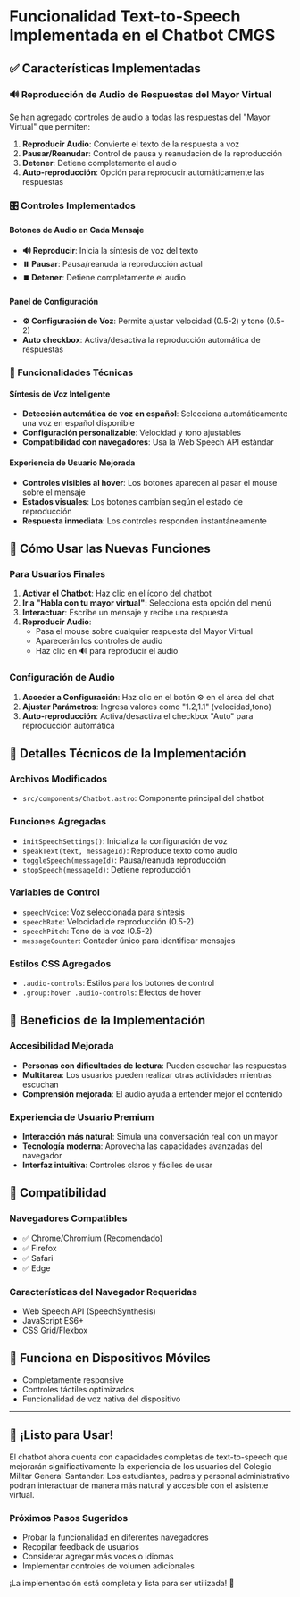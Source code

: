 # Funcionalidad Text-to-Speech Implementada en el Chatbot CMGS

## ✅ Características Implementadas

### 🔊 Reproducción de Audio de Respuestas del Mayor Virtual

Se han agregado controles de audio a todas las respuestas del "Mayor Virtual" que permiten:

1. **Reproducir Audio**: Convierte el texto de la respuesta a voz
2. **Pausar/Reanudar**: Control de pausa y reanudación de la reproducción
3. **Detener**: Detiene completamente el audio
4. **Auto-reproducción**: Opción para reproducir automáticamente las respuestas

### 🎛️ Controles Implementados

#### Botones de Audio en Cada Mensaje
- **🔊 Reproducir**: Inicia la síntesis de voz del texto
- **⏸️ Pausar**: Pausa/reanuda la reproducción actual
- **⏹️ Detener**: Detiene completamente el audio

#### Panel de Configuración
- **⚙️ Configuración de Voz**: Permite ajustar velocidad (0.5-2) y tono (0.5-2)
- **Auto checkbox**: Activa/desactiva la reproducción automática de respuestas

### 🎯 Funcionalidades Técnicas

#### Síntesis de Voz Inteligente
- **Detección automática de voz en español**: Selecciona automáticamente una voz en español disponible
- **Configuración personalizable**: Velocidad y tono ajustables
- **Compatibilidad con navegadores**: Usa la Web Speech API estándar

#### Experiencia de Usuario Mejorada
- **Controles visibles al hover**: Los botones aparecen al pasar el mouse sobre el mensaje
- **Estados visuales**: Los botones cambian según el estado de reproducción
- **Respuesta inmediata**: Los controles responden instantáneamente

## 🚀 Cómo Usar las Nuevas Funciones

### Para Usuarios Finales

1. **Activar el Chatbot**: Haz clic en el ícono del chatbot
2. **Ir a "Habla con tu mayor virtual"**: Selecciona esta opción del menú
3. **Interactuar**: Escribe un mensaje y recibe una respuesta
4. **Reproducir Audio**: 
   - Pasa el mouse sobre cualquier respuesta del Mayor Virtual
   - Aparecerán los controles de audio
   - Haz clic en 🔊 para reproducir el audio

### Configuración de Audio

1. **Acceder a Configuración**: Haz clic en el botón ⚙️ en el área del chat
2. **Ajustar Parámetros**: Ingresa valores como "1.2,1.1" (velocidad,tono)
3. **Auto-reproducción**: Activa/desactiva el checkbox "Auto" para reproducción automática

## 🔧 Detalles Técnicos de la Implementación

### Archivos Modificados
- `src/components/Chatbot.astro`: Componente principal del chatbot

### Funciones Agregadas
- `initSpeechSettings()`: Inicializa la configuración de voz
- `speakText(text, messageId)`: Reproduce texto como audio
- `toggleSpeech(messageId)`: Pausa/reanuda reproducción
- `stopSpeech(messageId)`: Detiene reproducción

### Variables de Control
- `speechVoice`: Voz seleccionada para síntesis
- `speechRate`: Velocidad de reproducción (0.5-2)
- `speechPitch`: Tono de la voz (0.5-2)
- `messageCounter`: Contador único para identificar mensajes

### Estilos CSS Agregados
- `.audio-controls`: Estilos para los botones de control
- `.group:hover .audio-controls`: Efectos de hover

## 🌟 Beneficios de la Implementación

### Accesibilidad Mejorada
- **Personas con dificultades de lectura**: Pueden escuchar las respuestas
- **Multitarea**: Los usuarios pueden realizar otras actividades mientras escuchan
- **Comprensión mejorada**: El audio ayuda a entender mejor el contenido

### Experiencia de Usuario Premium
- **Interacción más natural**: Simula una conversación real con un mayor
- **Tecnología moderna**: Aprovecha las capacidades avanzadas del navegador
- **Interfaz intuitiva**: Controles claros y fáciles de usar

## 🔄 Compatibilidad

### Navegadores Compatibles
- ✅ Chrome/Chromium (Recomendado)
- ✅ Firefox
- ✅ Safari
- ✅ Edge

### Características del Navegador Requeridas
- Web Speech API (SpeechSynthesis)
- JavaScript ES6+
- CSS Grid/Flexbox

## 📱 Funciona en Dispositivos Móviles
- Completamente responsive
- Controles táctiles optimizados
- Funcionalidad de voz nativa del dispositivo

---

## 🎉 ¡Listo para Usar!

El chatbot ahora cuenta con capacidades completas de text-to-speech que mejorarán significativamente la experiencia de los usuarios del Colegio Militar General Santander. Los estudiantes, padres y personal administrativo podrán interactuar de manera más natural y accesible con el asistente virtual.

### Próximos Pasos Sugeridos
- Probar la funcionalidad en diferentes navegadores
- Recopilar feedback de usuarios
- Considerar agregar más voces o idiomas
- Implementar controles de volumen adicionales

¡La implementación está completa y lista para ser utilizada! 🚀
